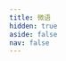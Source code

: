 ```yaml
---
title: 微语
hidden: true
aside: false
nav: false
---
```


<script setup>
import Memos from '../.vitepress/theme/components/memos.vue'
</script>

<Memos />